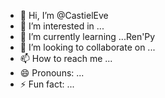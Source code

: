- 👋 Hi, I’m @CastielEve
- 👀 I’m interested in ...
- 🌱 I’m currently learning ...Ren'Py
- 💞️ I’m looking to collaborate on ...
- 📫 How to reach me ...
- 😄 Pronouns: ...
- ⚡ Fun fact: ...

<!---
CastielEve/CastielEve is a ✨ special ✨ repository because its `README.md` (this file) appears on your GitHub profile.
You can click the Preview link to take a look at your changes.
--->
